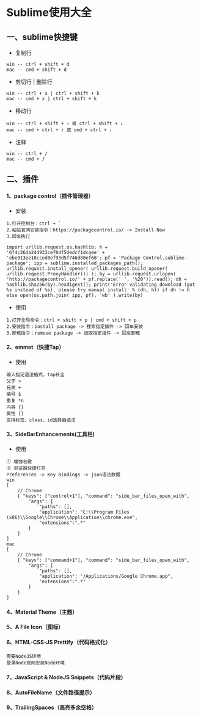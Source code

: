 # Sublime使用大全

## 一、sublime快捷键

- 复制行

```
win -- ctrl + shift + d
mac -- cmd + shift + d
```

- 剪切行 \| 删除行 

```
win -- ctrl + x | ctrl + shift + k
mac -- cmd + x | ctrl + shift + k
```

- 移动行

```
win -- ctrl + shift + ↑ 或 ctrl + shift + ↓
mac -- cmd + ctrl + ↑ 或 cmd + ctrl + ↓
```

- 注释

```
win -- ctrl + /
mac -- cmd + /
```

## 二、插件

#### 1、package control（插件管理器）

- 安装

```
1.打开控制台：ctrl + `
2.粘贴官网安装指令：https://packagecontrol.io/ -> Install Now
3.回车执行
```

```
import urllib.request,os,hashlib; h = '6f4c264a24d933ce70df5dedcf1dcaee' + 'ebe013ee18cced0ef93d5f746d80ef60'; pf = 'Package Control.sublime-package'; ipp = sublime.installed_packages_path(); urllib.request.install_opener( urllib.request.build_opener( urllib.request.ProxyHandler()) ); by = urllib.request.urlopen( 'http://packagecontrol.io/' + pf.replace(' ', '%20')).read(); dh = hashlib.sha256(by).hexdigest(); print('Error validating download (got %s instead of %s), please try manual install' % (dh, h)) if dh != h else open(os.path.join( ipp, pf), 'wb' ).write(by)
```

- 使用

```
1.打开全局命令：ctrl + shift + p | cmd + shift + p
2.安装指令：install package -> 搜索指定插件 -> 回车安装
3.卸载指令：remove package -> 选取指定插件 -> 回车卸载
```

#### 2、emmet（快捷Tap）

- 使用

```
输入指定语法格式，tap补全
父子 >
兄弟 +
编号 $
重复 *n
内容 {}
属性 []
支持标签、class、id选择器语法
```

#### 3、SideBarEnhancements(工具栏)

- 使用

```
① 增强右键
② 浏览器快捷打开
Preferences -> Key Bindings -> json语法数据
win
[
	// Chrome
    { "keys": ["control+1"], "command": "side_bar_files_open_with",
        "args": {
            "paths": [],
            "application": "C:\\Program Files (x86)\\Google\\Chrome\\Application\\chrome.exe",
            "extensions":".*"
        }
    }
]
mac
[
	// Chrome
    { "keys": ["command+1"], "command": "side_bar_files_open_with",
        "args": {
            "paths": [],
            "application": "/Applications/Google Chrome.app",
            "extensions":".*"
        }
    }
]
```

#### 4、Material Theme（主题）

#### 5、A File Icon（图标）

#### 6、HTML-CSS-JS Prettify（代码格式化）

```
需要NodeJS环境
登录Node官网安装Node环境
```

#### 7、JavaScript & NodeJS Snippets（代码片段）

#### 8、AutoFileName（文件路径提示）

#### 9、TrailingSpaces（高亮多余空格）



